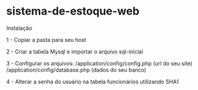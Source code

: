 # sistema-de-estoque-web
Instalação

1 - Copiar a pasta para seu host

2 - Criar a tabela Mysql e importar o arquivo sql-inicial

3 - Configurar os arquivos:
  /application/config/config.php (url do seu site)
  /application/config/database.php (dados do seu banco)
  
4 - Alterar a senha do usuário na tabela funcionários utilizando SHA1

